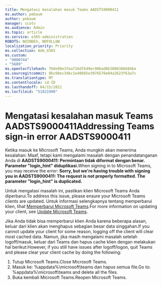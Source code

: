 ```yaml
---
title: Mengatasi kesalahan masuk Teams AADSTS9000411
ms.author: pebaum
author: pebaum
manager: scotv
ms.audience: Admin
ms.topic: article
ms.service: o365-administration
ROBOTS: NOINDEX, NOFOLLOW
localization_priority: Priority
ms.collection: Adm_O365
ms.custom:
- "9000744"
- "5689"
ms.openlocfilehash: 7b0e90e3fea716df649ec906ad8b3008386684be
ms.sourcegitcommit: 8bc60ec34bc1e40685e3976576e04a2623f63a7c
ms.translationtype: MT
ms.contentlocale: id-ID
ms.lasthandoff: 04/15/2021
ms.locfileid: "51821990"
---
```

# <a name="addressing-teams-sign-in-error-aadsts9000411"></a><span data-ttu-id="f97d2-102">Mengatasi kesalahan masuk Teams AADSTS9000411</span><span class="sxs-lookup"><span data-stu-id="f97d2-102">Addressing Teams sign-in error AADSTS9000411</span></span>

<span data-ttu-id="f97d2-103">Ketika masuk ke Microsoft Teams, Anda mungkin akan menerima kesalahan: Maaf, tetapi kami mengalami masalah dengan penandatanganan Anda di **AADSTS9000411: Permintaan tidak diformat dengan benar. Parameter "login_hint" diduplikasi.**</span><span class="sxs-lookup"><span data-stu-id="f97d2-103">When signing in to Microsoft Teams, you may receive the error: **Sorry, but we're having trouble with signing you in AADSTS9000411: The request is not properly formatted. The parameter "login_hint" is duplicated.**</span></span>

<span data-ttu-id="f97d2-104">Untuk mengatasi masalah ini, pastikan klien Microsoft Teams Anda diperbarui.</span><span class="sxs-lookup"><span data-stu-id="f97d2-104">To address this issue, please ensure your Microsoft Teams clients are updated.</span></span> <span data-ttu-id="f97d2-105">Untuk informasi selengkapnya tentang memperbarui klien, lihat [Memperbarui Microsoft Teams](https://support.office.com/article/Update-Microsoft-Teams-535a8e4b-45f0-4f6c-8b3d-91bca7a51db1).</span><span class="sxs-lookup"><span data-stu-id="f97d2-105">For more information on updating your client, see [Update Microsoft Teams](https://support.office.com/article/Update-Microsoft-Teams-535a8e4b-45f0-4f6c-8b3d-91bca7a51db1).</span></span>

<span data-ttu-id="f97d2-106">Jika Anda tidak bisa memperbarui klien Anda karena beberapa alasan, keluar dari klien akan menghapus sebagian besar data singgahan.</span><span class="sxs-lookup"><span data-stu-id="f97d2-106">If you cannot update your client for some reason, logging off the client will clear most cached data.</span></span> <span data-ttu-id="f97d2-107">Namun, jika masih mengalami masalah setelah logoff/masuk, keluar dari Teams dan hapus cache klien dengan melakukan hal berikut:</span><span class="sxs-lookup"><span data-stu-id="f97d2-107">However, if you still have issues after logoff/logon, quit Teams and please clear your client cache by doing the following:</span></span>
1. <span data-ttu-id="f97d2-108">Tutup Microsoft Teams.</span><span class="sxs-lookup"><span data-stu-id="f97d2-108">Close Microsoft Teams.</span></span>
2. <span data-ttu-id="f97d2-109">Masuk ke: %appdata%\microsoft\teams dan hapus semua file.</span><span class="sxs-lookup"><span data-stu-id="f97d2-109">Go to: %appdata%\microsoft\teams and delete all the files.</span></span>
3. <span data-ttu-id="f97d2-110">Buka kembali Microsoft Teams.</span><span class="sxs-lookup"><span data-stu-id="f97d2-110">Reopen Microsoft Teams.</span></span>
